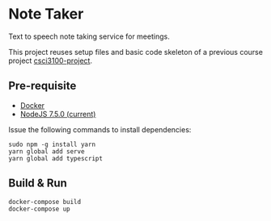 # Note Taker
Text to speech note taking service for meetings.

This project reuses setup files and basic code skeleton of a previous course project [csci3100-project](https://github.com/ymcatar/csci3100-project).

## Pre-requisite
* [Docker](https://www.docker.com/)
* [NodeJS 7.5.0 (current)](https://nodejs.org/en/)

Issue the following commands to install dependencies:
```
sudo npm -g install yarn
yarn global add serve
yarn global add typescript
```

## Build & Run
```bash
docker-compose build
docker-compose up
```
